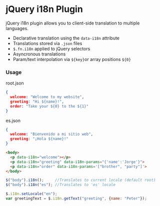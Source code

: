 # jQuery i18n Plugin

jQuery i18n plugin allows you to client-side translation to multiple languages.

  - Declarative translation using the `data-i18n` attribute
  - Translations stored via `.json` files
  - `$.fn.i18n` applied to jQuery selectors
  - Asyncronous translations
  - Param/text interpolation via `${key}`or array positions `${0}`  

### Usage

root.json
```json
{
  welcome: "Welcome to my website",
  greeting: "Hi ${name}!",
  order: "Take your ${0} to the ${1}"
}
```

es.json
```json
{
  welcome: "Bienvenido a mi sitio web",
  greeting: "¡Hola ${name}!"
}
```


```html
<body>
  <p data-i18n="welcome"></p>
  <p data-i18n="greeting" data-i18n-params="{'name':'Jorge'}">
  <p data-i18n="order" data-i18n-params='["brother", "party"]'>
</body>
```

```js
$("body").i18n();     //Translates to current locale (default root)
$("body").i18n("es"); //Translates to 'es' locale

$.i18n.setLocale("en");
var greetingText = $.i18n.getText("greeting", {name: "Peter"});

```